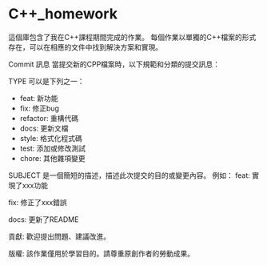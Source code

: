 # C++_homework
這個庫包含了我在C++課程期間完成的作業。
每個作業以單獨的C++檔案的形式存在，可以在相應的文件中找到解決方案和實現。

Commit 訊息
當提交新的CPP檔案時，以下規範和分類的提交訊息：

[TYPE]: SUBJECT

TYPE 可以是下列之一：
- feat: 新功能
- fix: 修正bug
- refactor: 重構代碼
- docs: 更新文檔
- style: 格式化程式碼
- test: 添加或修改測試
- chore: 其他雜項變更

SUBJECT 是一個簡短的描述，描述此次提交的目的或變更內容。
例如：
feat: 實現了xxx功能

fix: 修正了xxx錯誤

docs: 更新了README

貢獻:
歡迎提出問題、建議改進。

版權:
該作業僅用於學習目的。請尊重原創作者的勞動成果。
